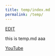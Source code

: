 ```yaml
---
title: temp/index.md
permalink: /temp/
---
```


<a href="https://github.com/javacommons/javacommons.github.io/blob/main/temp/index.md">EDIT</a>

this is temp.md aaa

<a target="_blank" href="https://www.youtube.com/">YouTube</a>
